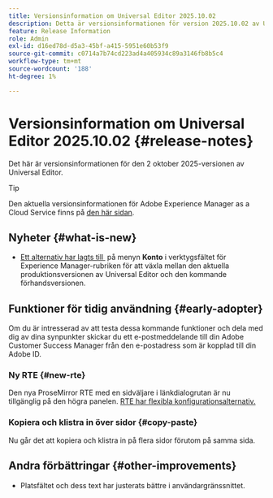 ```yaml
---
title: Versionsinformation om Universal Editor 2025.10.02
description: Detta är versionsinformationen för version 2025.10.02 av Universal Editor.
feature: Release Information
role: Admin
exl-id: d16ed78d-d5a3-45bf-a415-5951e60b53f9
source-git-commit: c0714a7b74cd223ad4a405934c89a3146fb8b5c4
workflow-type: tm+mt
source-wordcount: '188'
ht-degree: 1%

---
```



# Versionsinformation om Universal Editor 2025.10.02 {#release-notes}

Det här är versionsinformationen för den 2 oktober 2025-versionen av Universal Editor.

>[!TIP]
>
>Den aktuella versionsinformationen för Adobe Experience Manager as a Cloud Service finns på [den här sidan](/help/release-notes/release-notes-cloud/release-notes-current.md).

## Nyheter {#what-is-new}

* [Ett alternativ har lagts till &#x200B;](/help/sites-cloud/authoring/universal-editor/navigation.md#user-properties) på menyn **Konto** i verktygsfältet för Experience Manager-rubriken för att växla mellan den aktuella produktionsversionen av Universal Editor och den kommande förhandsversionen.

## Funktioner för tidig användning {#early-adopter}

Om du är intresserad av att testa dessa kommande funktioner och dela med dig av dina synpunkter skickar du ett e-postmeddelande till din Adobe Customer Success Manager från den e-postadress som är kopplad till din Adobe ID.

### Ny RTE {#new-rte}

Den nya ProseMirror RTE med en sidväljare i länkdialogrutan är nu tillgänglig på den högra panelen. [RTE har flexibla konfigurationsalternativ.](/help/implementing/universal-editor/configure-rte.md)

### Kopiera och klistra in över sidor {#copy-paste}

Nu går det att kopiera och klistra in på flera sidor förutom på samma sida.

## Andra förbättringar {#other-improvements}

* Platsfältet och dess text har justerats bättre i användargränssnittet.

